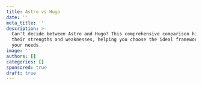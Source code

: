 ```yaml
---
title: Astro vs Hugo
date: ''
meta_title: ''
description: >-
  Can't decide between Astro and Hugo? This comprehensive comparison highlights
  their strengths and weaknesses, helping you choose the ideal framework for
  your needs.
image: ''
authors: []
categories: []
sponsored: true
draft: true
---
```

